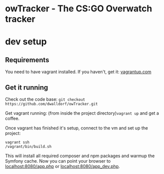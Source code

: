 # owTracker - The CS:GO Overwatch tracker

# dev setup

## Requirements
You need to have vagrant installed. If you haven't, get it: [vagrantup.com](https://www.vagrantup.com/)

## Get it running
Check out the code base: `git checkout https://github.com/dwalldorf/owTracker.git`

Get vagrant running: (from inside the project directory)`vagrant up` and get a coffee.

Once vagrant has finished it's setup, connect to the vm and set up the project:

    vagrant ssh
    /vagrant/bin/build.sh

This will install all required composer and npm packages and warmup the Symfony cache. Now you can point your browser to [localhost:8080/app.php](http://localhost:8080/app.php) or [localhost:8080/app_dev.php](http://localhost:8080/app_dev.php).
